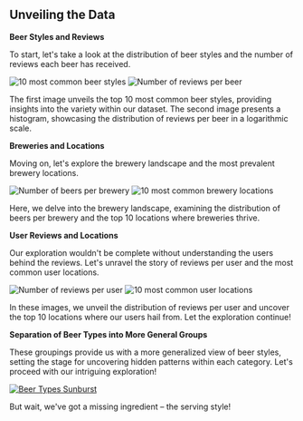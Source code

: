 
## Unveiling the Data
<b> Beer Styles and Reviews </b>

To start, let's take a look at the distribution of beer styles and the number of reviews each beer has received.

![10 most common beer styles](/assets/img/beer_styles.png)
![Number of reviews per beer](/assets/img/reviews_per_beer.png)

The first image unveils the top 10 most common beer styles, providing insights into the variety within our dataset. The second image presents a histogram, showcasing the distribution of reviews per beer in a logarithmic scale.

<b> Breweries and Locations </b>

Moving on, let's explore the brewery landscape and the most prevalent brewery locations.

![Number of beers per brewery](/assets/img/beers_per_brewery.png)
![10 most common brewery locations](/assets/img/brewery_locations.png)

Here, we delve into the brewery landscape, examining the distribution of beers per brewery and the top 10 locations where breweries thrive.

<b> User Reviews and Locations </b>

Our exploration wouldn't be complete without understanding the users behind the reviews. Let's unravel the story of reviews per user and the most common user locations.

![Number of reviews per user](/assets/img/reviews_per_user.png)
![10 most common user locations](/assets/img/user_locations.png)

In these images, we unveil the distribution of reviews per user and uncover the top 10 locations where our users hail from. Let the exploration continue!


<b> Separation of Beer Types into More General Groups </b>

These groupings provide us with a more generalized view of beer styles, setting the stage for uncovering hidden patterns within each category. Let's proceed with our intriguing exploration!

[![Beer Types Sunburst](/assets/plots/sunburst.png)](/assets/plots/sunburst.html)

But wait, we've got a missing ingredient – the serving style!
